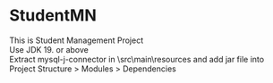 # StudentMN
This is Student Management Project \
Use JDK 19. or above \
Extract mysql-j-connector in \src\main\resources
and add jar file into Project Structure > Modules > Dependencies

